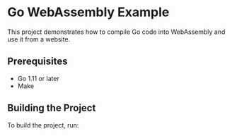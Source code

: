 # Go WebAssembly Example

This project demonstrates how to compile Go code into WebAssembly and use it from a website.

## Prerequisites

- Go 1.11 or later
- Make

## Building the Project

To build the project, run:

